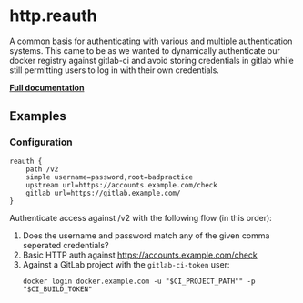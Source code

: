 # http.reauth

A common basis for authenticating with various and multiple authentication systems. This came to be as we wanted to
dynamically authenticate our docker registry against gitlab-ci and avoid storing credentials in gitlab while still
permitting users to log in with their own credentials.

**[Full documentation](https://github.com/freman/caddy-reauth/blob/master/README.md)**

## Examples

### Configuration

``` caddyfile
reauth {
    path /v2
    simple username=password,root=badpractice
    upstream url=https://accounts.example.com/check
    gitlab url=https://gitlab.example.com/
}
```

Authenticate access against /v2 with the following flow (in this order):

1. Does the username and password match any of the given comma seperated credentials?
2. Basic HTTP auth against <https://accounts.example.com/check> 
3. Against a GitLab project with the `gitlab-ci-token` user: 
    ```shell
    docker login docker.example.com -u "$CI_PROJECT_PATH"" -p "$CI_BUILD_TOKEN"
    ```
